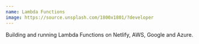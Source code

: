 ```yaml
---
name: Lambda Functions
image: https://source.unsplash.com/1800x1801/?developer
---
```


Building and running Lambda Functions on Netlify, AWS, Google and Azure.
